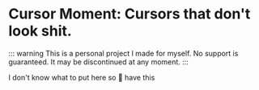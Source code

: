 # Cursor Moment: Cursors that don't look shit.

::: warning
This is a personal project I made for myself. No support is guaranteed. It may be discontinued at any moment.
:::

I don't know what to put here so :shrug: have this

